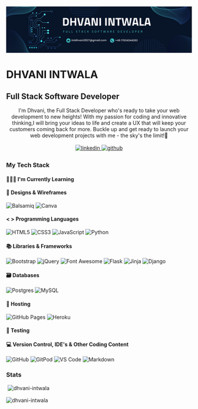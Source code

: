 ![Banner Image for dhvani intwala GitHub Profile](dhvani-intwala.png)
# DHVANI INTWALA
## Full Stack Software Developer

<div align="center">I'm  Dhvani, the Full Stack Developer who's ready to take your web development to new heights! With my passion for coding and innovative thinking,I will bring your ideas to life and create a UX that will keep your customers coming back for more. Buckle up and get ready to launch your web development projects with me - the sky's the limit!🚀</div>
<br>
<div align="center">
  <a href="https://www.linkedin.com/in/dhvani-intwala/" target="_blank">
    <img src=https://img.shields.io/badge/linkedin-%231E77B5.svg?&style=for-the-badge&logo=linkedin&logoColor=white alt=linkedin style="margin-bottom: 5px;" />
  </a>
  <a href="https://github.com/Dhvani-intwala" target="_blank">
    <img src=https://img.shields.io/badge/github-%2324292e.svg?&style=for-the-badge&logo=github&logoColor=white alt=github style="margin-bottom: 5px;" />
  </a>
</div>




### My Tech Stack

#### 👩🏻‍🏫 I'm Currently Learning


#### 🎨 Designs & Wireframes

![Balsamiq](https://img.shields.io/badge/Balsamiq%20-%23A60000.svg?&style=for-the-badge&logo=Balsamiq&logoColor=FFFFFF)
![Canva](https://img.shields.io/badge/Canva-%2300C4CC.svg?&style=for-the-badge&logo=Canva&logoColor=white)

#### < > Programming Languages

![HTML5](https://img.shields.io/badge/HTML5-E34F26?style=for-the-badge&logo=html5&logoColor=white)
![CSS3](https://img.shields.io/badge/CSS3-1572B6?style=for-the-badge&logo=css3&logoColor=white)
![JavaScript](https://img.shields.io/badge/JavaScript-323330?style=for-the-badge&logo=javascript&logoColor=F7DF1E)
![Python](https://img.shields.io/badge/python-3670A0?style=for-the-badge&logo=python&logoColor=ffdd54)


#### 📚 Libraries & Frameworks

![Bootstrap](https://img.shields.io/badge/Bootstrap-563D7C?style=for-the-badge&logo=bootstrap&logoColor=white)
![jQuery](https://img.shields.io/badge/jQuery-0769AD?style=for-the-badge&logo=jquery&logoColor=white)
![Font Awesome](https://img.shields.io/badge/Font%20Awesome%20-%23339AF0.svg?&style=for-the-badge&logo=Font%20Awesome&logoColor=FFFFFF)
![Flask](https://img.shields.io/badge/flask-%23000.svg?style=for-the-badge&logo=flask&logoColor=white)
![Jinja](https://img.shields.io/badge/Jinja%20-%23000000.svg?&style=for-the-badge&logo=Jinja&logoColor=B41717)
![Django](https://img.shields.io/badge/django-%23092E20.svg?style=for-the-badge&logo=django&logoColor=white)


#### 🗃 Databases

![Postgres](https://img.shields.io/badge/postgres-%23316192.svg?style=for-the-badge&logo=postgresql&logoColor=white)
![MySQL](https://img.shields.io/badge/mysql-%2300f.svg?style=for-the-badge&logo=mysql&logoColor=white)


#### 🏡 Hosting

![GitHub Pages](https://img.shields.io/static/v1?style=for-the-badge&message=GitHub+Pages&color=222222&logo=GitHub+Pages&logoColor=FFFFFF&label=)
![Heroku](https://img.shields.io/badge/heroku-%23430098.svg?style=for-the-badge&logo=heroku&logoColor=white)

#### 🧪 Testing


#### 💻 Version Control, IDE's & Other Coding Content 

![GitHub](https://img.shields.io/badge/GitHub-100000?style=for-the-badge&logo=github&logoColor=white)
![GitPod](https://img.shields.io/badge/Gitpod-000000?style=for-the-badge&logo=gitpod&logoColor=#FFAE33)
![VS Code](https://img.shields.io/badge/Visual_Studio_Code-0078D4?style=for-the-badge&logo=visual%20studio%20code&logoColor=white)
![Markdown](https://img.shields.io/badge/markdown-%23000000.svg?style=for-the-badge&logo=markdown&logoColor=white)

### Stats

<p>&nbsp;<img align="center" src="https://github-readme-stats.vercel.app/api?username=dhvani-intwala&show_icons=true&locale=en" alt="dhvani-intwala" /></p>

<p><img align="center" src="https://github-readme-streak-stats.herokuapp.com/?user=dhvani-intwala&" alt="dhvani-intwala" /></p>



